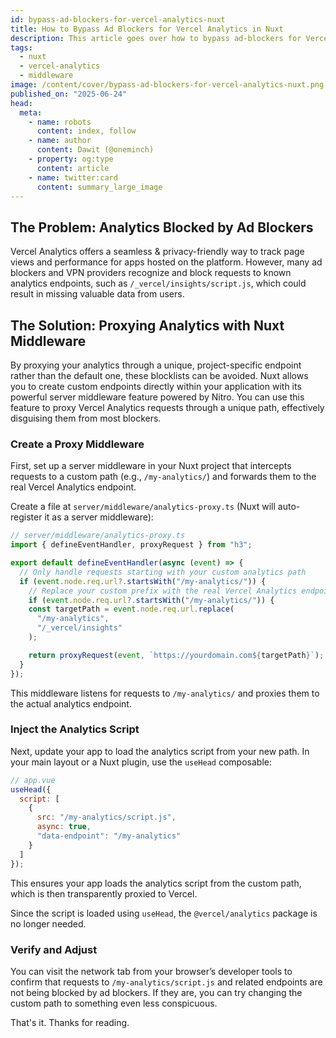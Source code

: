 ```yaml
---
id: bypass-ad-blockers-for-vercel-analytics-nuxt
title: How to Bypass Ad Blockers for Vercel Analytics in Nuxt
description: This article goes over how to bypass ad-blockers for Vercel Analytics in a Nuxt application.
tags:
  - nuxt
  - vercel-analytics
  - middleware
image: /content/cover/bypass-ad-blockers-for-vercel-analytics-nuxt.png
published_on: "2025-06-24"
head:
  meta:
    - name: robots
      content: index, follow
    - name: author
      content: Dawit (@oneminch)
    - property: og:type
      content: article
    - name: twitter:card
      content: summary_large_image
---
```


## The Problem: Analytics Blocked by Ad Blockers

Vercel Analytics offers a seamless & privacy-friendly way to track page views and performance for apps hosted on the platform. However, many ad blockers and VPN providers recognize and block requests to known analytics endpoints, such as `/_vercel/insights/script.js`, which could result in missing valuable data from users.

## The Solution: Proxying Analytics with Nuxt Middleware

By proxying your analytics through a unique, project-specific endpoint rather than the default one, these blocklists can be avoided. Nuxt allows you to create custom endpoints directly within your application with its powerful server middleware feature powered by Nitro. You can use this feature to proxy Vercel Analytics requests through a unique path, effectively disguising them from most blockers.

### Create a Proxy Middleware

First, set up a server middleware in your Nuxt project that intercepts requests to a custom path (e.g., `/my-analytics/`) and forwards them to the real Vercel Analytics endpoint.

Create a file at `server/middleware/analytics-proxy.ts` (Nuxt will auto-register it as a server middleware):

```ts
// server/middleware/analytics-proxy.ts
import { defineEventHandler, proxyRequest } from "h3";

export default defineEventHandler(async (event) => {
  // Only handle requests starting with your custom analytics path
  if (event.node.req.url?.startsWith("/my-analytics/")) {
    // Replace your custom prefix with the real Vercel Analytics endpoint
    if (event.node.req.url?.startsWith("/my-analytics/")) {
    const targetPath = event.node.req.url.replace(
      "/my-analytics",
      "/_vercel/insights"
    );

    return proxyRequest(event, `https://yourdomain.com${targetPath}`);
  }
});
```

This middleware listens for requests to `/my-analytics/` and proxies them to the actual analytics endpoint.

### Inject the Analytics Script

Next, update your app to load the analytics script from your new path. In your main layout or a Nuxt plugin, use the `useHead` composable:

```js
// app.vue
useHead({
  script: [
    {
      src: "/my-analytics/script.js",
      async: true,
      "data-endpoint": "/my-analytics"
    }
  ]
});
```

This ensures your app loads the analytics script from the custom path, which is then transparently proxied to Vercel.

Since the script is loaded using `useHead`, the `@vercel/analytics` package is no longer needed.

### Verify and Adjust

You can visit the network tab from your browser’s developer tools to confirm that requests to `/my-analytics/script.js` and related endpoints are not being blocked by ad blockers. If they are, you can try changing the custom path to something even less conspicuous.

That's it. Thanks for reading.
